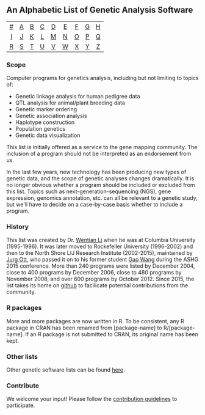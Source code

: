 ## An Alphabetic List of Genetic Analysis Software

|     |     |     |     |     |     |     |     |     |
|:-:  |:-:  |:-:  |:-:  |:-:  |:-:  |:-:  |:-:  |:-:  |
| [#](https://github.com/gaow/genetic-analysis-software/blob/master/pages/toc.md#0) 	| [A](https://github.com/gaow/genetic-analysis-software/blob/master/pages/toc.md#a) 	| [B](https://github.com/gaow/genetic-analysis-software/blob/master/pages/toc.md#b) 	| [C](https://github.com/gaow/genetic-analysis-software/blob/master/pages/toc.md#c) 	| [D](https://github.com/gaow/genetic-analysis-software/blob/master/pages/toc.md#d) 	| [E](https://github.com/gaow/genetic-analysis-software/blob/master/pages/toc.md#e) 	| [F](https://github.com/gaow/genetic-analysis-software/blob/master/pages/toc.md#f) 	| [G](https://github.com/gaow/genetic-analysis-software/blob/master/pages/toc.md#g) 	| [H](https://github.com/gaow/genetic-analysis-software/blob/master/pages/toc.md#h) 	|
| [I](https://github.com/gaow/genetic-analysis-software/blob/master/pages/toc.md#i) 	| [J](https://github.com/gaow/genetic-analysis-software/blob/master/pages/toc.md#j) 	| [K](https://github.com/gaow/genetic-analysis-software/blob/master/pages/toc.md#k) 	| [L](https://github.com/gaow/genetic-analysis-software/blob/master/pages/toc.md#l) 	| [M](https://github.com/gaow/genetic-analysis-software/blob/master/pages/toc.md#m) 	| [N](https://github.com/gaow/genetic-analysis-software/blob/master/pages/toc.md#n) 	| [O](https://github.com/gaow/genetic-analysis-software/blob/master/pages/toc.md#o) 	| [P](https://github.com/gaow/genetic-analysis-software/blob/master/pages/toc.md#p) 	| [Q](https://github.com/gaow/genetic-analysis-software/blob/master/pages/toc.md#q) 	|
| [R](https://github.com/gaow/genetic-analysis-software/blob/master/pages/toc.md#r) 	| [S](https://github.com/gaow/genetic-analysis-software/blob/master/pages/toc.md#s) 	| [T](https://github.com/gaow/genetic-analysis-software/blob/master/pages/toc.md#t) 	| [U](https://github.com/gaow/genetic-analysis-software/blob/master/pages/toc.md#u) 	| [V](https://github.com/gaow/genetic-analysis-software/blob/master/pages/toc.md#v) 	| [W](https://github.com/gaow/genetic-analysis-software/blob/master/pages/toc.md#w) 	| [X](https://github.com/gaow/genetic-analysis-software/blob/master/pages/toc.md#x) 	| [Y](https://github.com/gaow/genetic-analysis-software/blob/master/pages/toc.md#y) 	| [Z](https://github.com/gaow/genetic-analysis-software/blob/master/pages/toc.md#z)  	|

### Scope
Computer programs for genetics analysis, including but not limiting to topics of:

* Genetic linkage analysis for human pedigree data
* QTL analysis for animal/plant breeding data
* Genetic marker ordering
* Genetic association analysis
* Haplotype construction
* Population genetics
* Genetic data visualization

This list is initially offered as a service to the gene mapping community. The inclusion of a program should not be interpreted as an endorsement from us.

In the last few years, new technology has been producing new types of genetic data, and the scope of genetic analyses changes dramatically. It is no longer obvious whether a program should be included or excluded from this list. Topics such as next-generation-sequencing (NGS), gene expression, genomics annotation, etc. can all be relevant to a genetic study, but we'll have to decide on a case-by-case basis whether to include a program.

### History
This list was created by Dr. [Wentian Li](https://scholar.google.com/citations?user=XsMM0oQAAAAJ&hl=en) when he was at Columbia University (1995-1996). It was later moved to Rockefeller University (1996-2002) and then to the North Shore LIJ Research Institute (2002-2015), maintained by [Jurg Ott](http://www.jurgott.org/), who passed it on to his former student [Gao Wang](http://home.uchicago.edu/gaow) during the ASHG 2015 conference. More than 240 programs were listed by December 2004, close to 400 programs by December 2006, close to 480 programs by November 2008, and over 600 programs by October 2012. Since 2015, the list takes its home on [github](https://github.com) to facilicate potential contributions from the community.

### R packages
More and more packages are now written in R. To be consistent, any R package in CRAN has been renamed from [package-name] to R/[package-name]. If an R package is not submitted to CRAN, its original name has been kept.

### Other lists
Other genetic software lists can be found [here](https://github.com/gaow/genetic-analysis-software/blob/master/pages/other-lists.md).

### Contribute
We welcome your input! Please follow the [contribution guidelines](https://github.com/gaow/genetic-analysis-software/blob/master/pages/contribute.md) to participate.
